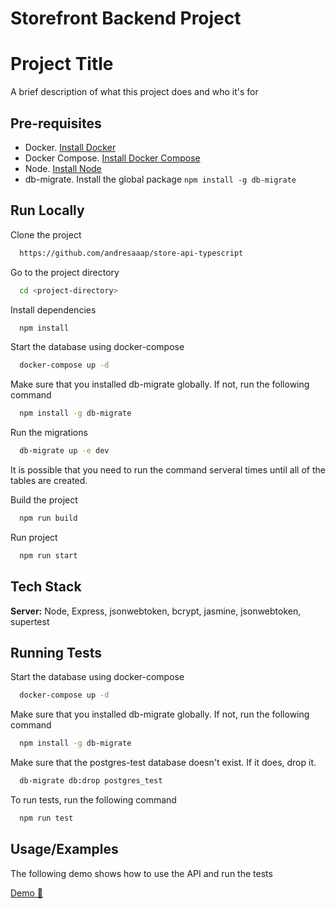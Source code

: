 # Storefront Backend Project


# Project Title

A brief description of what this project does and who it's for

## Pre-requisites

- Docker. [Install Docker](https://docs.docker.com/get-docker/)
- Docker Compose. [Install Docker Compose](https://docs.docker.com/compose/install/)
- Node. [Install Node](https://nodejs.org/en/download/)
- db-migrate. Install the global package `npm install -g db-migrate`



## Run Locally

Clone the project

```bash
  https://github.com/andresaaap/store-api-typescript
```

Go to the project directory

```bash
  cd <project-directory>
```

Install dependencies

```bash
  npm install
```

Start the database using docker-compose

```bash
  docker-compose up -d
```

Make sure that you installed db-migrate globally. If not, run the following command

```bash
  npm install -g db-migrate
```

Run the migrations

```bash
  db-migrate up -e dev
```
It is possible that you need to run the command serveral times until all of the tables are created.


Build the project

```bash
  npm run build
```

Run project

```bash
  npm run start
```


## Tech Stack

**Server:** Node, Express, jsonwebtoken, bcrypt, jasmine, jsonwebtoken, supertest


## Running Tests

Start the database using docker-compose

```bash
  docker-compose up -d
```

Make sure that you installed db-migrate globally. If not, run the following command

```bash
  npm install -g db-migrate
``` 

Make sure that the postgres-test database doesn't exist. If it does, drop it.

```bash
  db-migrate db:drop postgres_test
```

To run tests, run the following command

```bash
  npm run test
```


## Usage/Examples

The following demo shows how to use the API and run the tests

[Demo 🎥](https://youtu.be/JcUNx2aRW-8)

